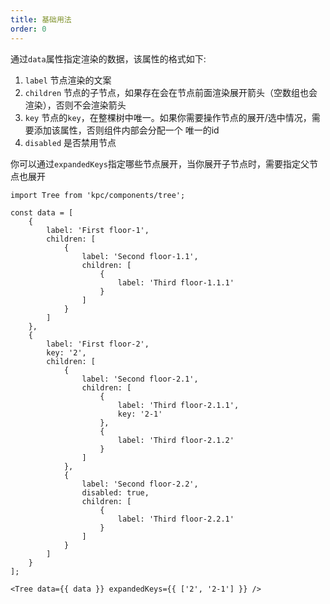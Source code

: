```yaml
---
title: 基础用法
order: 0
---
```


通过`data`属性指定渲染的数据，该属性的格式如下:

1. `label` 节点渲染的文案
2. `children` 节点的子节点，如果存在会在节点前面渲染展开箭头（空数组也会渲染），否则不会渲染箭头
3. `key` 节点的`key`，在整棵树中唯一。如果你需要操作节点的展开/选中情况，需要添加该属性，否则组件内部会分配一个
唯一的id
4. `disabled` 是否禁用节点

你可以通过`expandedKeys`指定哪些节点展开，当你展开子节点时，需要指定父节点也展开

```vdt
import Tree from 'kpc/components/tree';

const data = [
    {
        label: 'First floor-1',
        children: [
            {
                label: 'Second floor-1.1',
                children: [
                    {
                        label: 'Third floor-1.1.1'
                    }
                ]
            }
        ]
    },
    {
        label: 'First floor-2',
        key: '2',
        children: [
            {
                label: 'Second floor-2.1',
                children: [
                    {
                        label: 'Third floor-2.1.1',
                        key: '2-1' 
                    },
                    {
                        label: 'Third floor-2.1.2'
                    }
                ]
            },
            {
                label: 'Second floor-2.2',
                disabled: true,
                children: [
                    {
                        label: 'Third floor-2.2.1'
                    }
                ]
            }
        ]
    }
];

<Tree data={{ data }} expandedKeys={{ ['2', '2-1'] }} />
```
